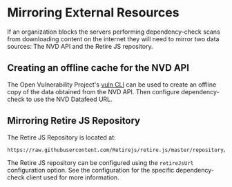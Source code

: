 Mirroring External Resources
============================================================
If an organization blocks the servers performing dependency-check scans from
downloading content on the internet they will need to mirror two data sources:
The NVD API and the Retire JS repository.

Creating an offline cache for the NVD API
------------------------------------------------------------

The Open Vulnerability Project's [vuln CLI](https://github.com/jeremylong/open-vulnerability-cli/blob/main/README.md)
can be used to create an offline copy of the data obtained from the NVD API.
Then configure dependency-check to use the NVD Datafeed URL.


Mirroring Retire JS Repository
------------------------------------------------------------
The Retire JS Repository is located at:

```
https://raw.githubusercontent.com/Retirejs/retire.js/master/repository/jsrepository.json
```

The Retire JS repository can be configured using the `retireJsUrl` configuration option.
See the configuration for the specific dependency-check client used for more information.